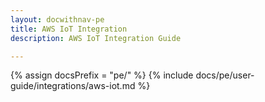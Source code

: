 ```yaml
---
layout: docwithnav-pe
title: AWS IoT Integration
description: AWS IoT Integration Guide

---
```


{% assign docsPrefix = "pe/" %}
{% include docs/pe/user-guide/integrations/aws-iot.md %}
